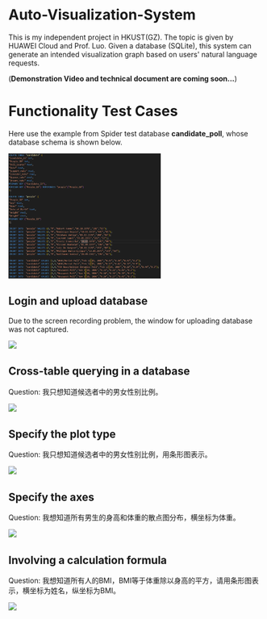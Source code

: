 # Auto-Visualization-System
This is my independent project in HKUST(GZ). The topic is given by HUAWEI Cloud and Prof. Luo.  Given a database (SQLite), this system can generate an intended visualization graph based on users' natural language requests.

(**Demonstration Video and technical document are coming soon...**)

# Functionality Test Cases
Here use the example from Spider test database **candidate_poll**, whose database schema is shown below.

<img src="static/imgs/candidate_poll.png" width="60%">

## Login and upload database
Due to the screen recording problem, the window for uploading database was not captured.

![](static/videos/demonstration1.gif)

## Cross-table querying in a database
Question: 我只想知道候选者中的男女性别比例。

![](static/videos/demonstration2.gif)

## Specify the plot type
Question: 我只想知道候选者中的男女性别比例，用条形图表示。

![](static/videos/demonstration3.gif)

## Specify the axes
Question: 我想知道所有男生的身高和体重的散点图分布，横坐标为体重。

![](static/videos/demonstration4.gif)

## Involving a calculation formula
Question: 我想知道所有人的BMI，BMI等于体重除以身高的平方，请用条形图表示，横坐标为姓名，纵坐标为BMI。

![](static/videos/demonstration5.gif)
